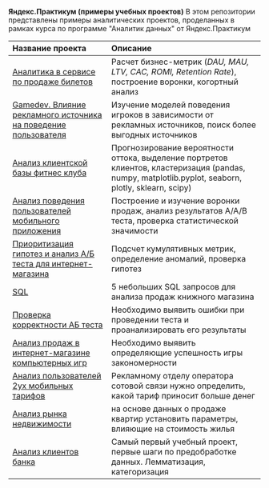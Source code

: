 ﻿**Яндекс.Практикум (примеры учебных проектов)**
В этом репозитории представлены примеры аналитических проектов, проделанных в рамках курса по программе "Аналитик данных" от Яндекс.Практикум

| Название проекта        | Описание           |
| :------------- |:-------------| 
| [Аналитика в сервисе по продаже билетов](https://github.com/volkhinre/volkhinre/tree/main/business_metrics_project)      | Расчет бизнес-метрик (*DAU, MAU, LTV, CAC, ROMI, Retention Rate*), построение воронки, когортный анализ |
| [Gamedev. Влияние рекламного источника на поведение пользователя ](https://github.com/volkhinre/volkhinre/tree/main/final_gamedev_project)      | Изучение моделей поведения игроков в зависимости от рекламных источников, поиск более выгодных источников  |
| [Анализ клиентской базы фитнес клуба ](https://github.com/volkhinre/volkhinre/tree/main/ds_fitnessclub_clientbase)      | Прогнозирование вероятности оттока, выделение портретов клиентов, кластеризация (pandas, numpy, matplotlib.pyplot, seaborn, plotly, sklearn, scipy) |
| [Анализ поведения пользователей мобильного приложения](https://github.com/volkhinre/volkhinre/tree/main/mobile_app)      | Построение и изучение воронки продаж, анализ результатов A/A/B теста, проверка статистической значимости  |
| [Приоритизация гипотез и анализ А/Б теста для интернет-магазина](https://github.com/volkhinre/volkhinre/tree/main/ecommerce_ab_test)      | Подсчет кумулятивных метрик, определение аномалий, проверка гипотез  |
| [SQL](https://github.com/volkhinre/volkhinre/tree/main/sql_exercises)      | 5 небольших SQL запросов для анализа продаж книжного магазина  |
| [Проверка корректности АБ теста](https://github.com/volkhinre/volkhinre/tree/main/AB_test_check)      | Необходимо выявить ошибки при проведении теста и проанализировать его результаты  |
| [Анализ продаж в интернет-магазине компьютерных игр ](https://github.com/volkhinre/volkhinre/tree/main/online_gameshop)      | Необходимо выявить определяющие успешность игры закономерности  |
| [Анализ пользователей 2ух мобильных тарифов](https://github.com/volkhinre/volkhinre/tree/main/telecom_tariff_analysis)      | Рекламному отделу оператора сотовой связи нужно определить, какой тариф приносит больше денег  |
| [Анализ рынка недвижимости](https://github.com/volkhinre/volkhinre/tree/main/real_estate_analysis)      | на основе данных о продаже квартир установить параметры, влияющие на стоимость жилья  |
| [Анализ клиентов банка](https://github.com/volkhinre/volkhinre/tree/main/bank's_clients_analysis)      | Самый первый учебный проект, первые шаги по предобработке данных. Лемматизация, категоризация |